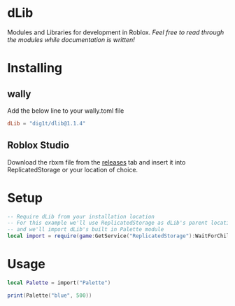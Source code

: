 # dLib
Modules and Libraries for development in Roblox. _Feel free to read through the modules while documentation is written!_

# Installing
## wally
Add the below line to your wally.toml file
```toml
dLib = "dig1t/dlib@1.1.4"
```
## Roblox Studio
Download the rbxm file from the [releases](https://github.com/dig1t/dlib/releases) tab and insert it into ReplicatedStorage or your location of choice.

# Setup
```lua
-- Require dLib from your installation location
-- For this example we'll use ReplicatedStorage as dLib's parent location
-- and we'll import dLib's built in Palette module
local import = require(game:GetService("ReplicatedStorage"):WaitForChild("dLib")).import
```

# Usage
```lua
local Palette = import("Palette")

print(Palette("blue", 500))
```